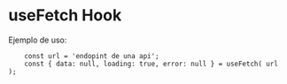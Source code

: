 # useFetch Hook

Ejemplo de uso:
```
    const url = 'endopint de una api';
    const { data: null, loading: true, error: null } = useFetch( url );
```